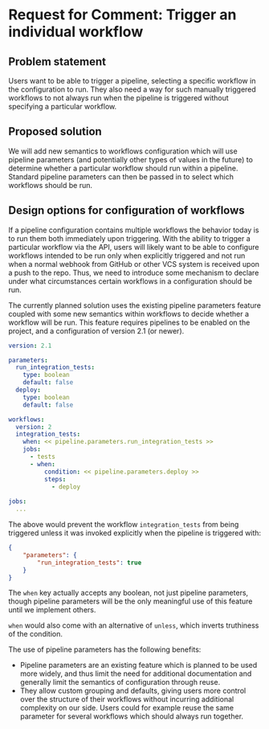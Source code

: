 # Request for Comment: Trigger an individual workflow
## Problem statement
Users want to be able to trigger a pipeline, selecting a specific workflow in
the configuration to run. They also need a way for such manually triggered
workflows to not always run when the pipeline is triggered without specifying a
particular workflow.

## Proposed solution
We will add new semantics to workflows configuration which will use pipeline
parameters (and potentially other types of values in the future) to determine
whether a particular workflow should run within a pipeline. Standard pipeline
parameters can then be passed in to select which workflows should be run.

## Design options for configuration of workflows
If a pipeline configuration contains multiple workflows the behavior today is to
run them both immediately upon triggering. With the ability to trigger a
particular workflow via the API, users will likely want to be able to configure
workflows intended to be run only when explicitly triggered and not run when a
normal webhook from GitHub or other VCS system is received upon a push to the
repo. Thus, we need to introduce some mechanism to declare under what
circumstances certain workflows in a configuration should be run.

The currently planned solution uses the existing pipeline parameters feature
coupled with some new semantics within workflows to decide whether a workflow
will be run. This feature requires pipelines to be enabled on the project, and a
configuration of version 2.1 (or newer).

```yaml
version: 2.1

parameters:
  run_integration_tests:
    type: boolean
    default: false
  deploy:
    type: boolean
    default: false

workflows:
  version: 2
  integration_tests:
    when: << pipeline.parameters.run_integration_tests >>
    jobs:
      - tests
      - when:
          condition: << pipeline.parameters.deploy >>
          steps:
            - deploy
            
jobs:
  ...
```

The above would prevent the workflow `integration_tests` from being triggered
unless it was invoked explicitly when the pipeline is triggered with:

```json
{
    "parameters": {
        "run_integration_tests": true
    }
}
```

The `when` key actually accepts any boolean, not just pipeline parameters,
though pipeline parameters will be the only meaningful use of this feature until
we implement others. 

`when` would also come with an alternative of `unless`, which inverts truthiness
of the condition.

The use of pipeline parameters has the following benefits:

- Pipeline parameters are an existing feature which is planned to be used more
  widely, and thus limit the need for additional documentation and generally
  limit the semantics of configuration through reuse.
- They allow custom grouping and defaults, giving users more control over the
  structure of their workflows without incurring additional complexity on our
  side. Users could for example reuse the same parameter for several workflows
  which should always run together.
